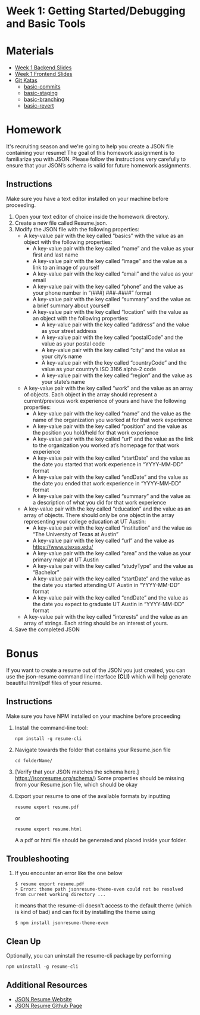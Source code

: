 # Week 1: Getting Started/Debugging and Basic Tools

# Materials
- [Week 1 Backend Slides](https://docs.google.com/presentation/d/1FIdwfpNScTCGYxouDfl9vwz7twEQlyFttL12n_UVzn4/edit?usp=sharing)
- [Week 1 Frontend Slides](https://docs.google.com/presentation/d/1kFshHtUDc_a4WUUq85yJ_bSh2fh497uoB__xQiOarGQ/edit?usp=sharing)
- [Git Katas](https://github.com/eficode-academy/git-katas)
   - [basic-commits](https://github.com/eficode-academy/git-katas/tree/master/basic-commits)
   - [basic-staging](https://github.com/eficode-academy/git-katas/tree/master/basic-staging)
   - [basic-branching](https://github.com/eficode-academy/git-katas/tree/master/basic-branching)
   - [basic-revert](https://github.com/eficode-academy/git-katas/tree/master/basic-revert)
# Homework
It's recruiting season and we're going to help you create a JSON file containing your resume! The goal of this homework assignment is to familiarize you with JSON. Please follow the instructions very carefully to ensure that your JSON’s schema is valid for future homework assignments.

## Instructions
Make sure you have a text editor installed on your machine before proceeding. 
1.	Open your text editor of choice inside the homework directory.
2.	Create a new file called Resume.json.
3.	Modify the JSON file with the following properties:
    * A key-value pair with the key called “basics” with the value as an object with the following properties:
        - A key-value pair with the key called “name” and the value as your first and last name
        - A key-value pair with the key called “image” and the value as a link to an image of yourself
        - A key-value pair with the key called “email” and the value as your email
        - A key-value pair with the key called “phone” and the value as your phone number in “(###) ###-####” format
        - A key-value pair with the key called “summary” and the value as a brief summary about yourself
        - A key-value pair with the key called “location” with the value as an object with the following properties:
            * A key-value pair with the key called “address” and the value as your street address
            * A key-value pair with the key called “postalCode” and the value as your postal code 
            * A key-value pair with the key called “city” and the value as your city’s name
            * A key-value pair with the key called “countryCode” and the value as your country’s ISO 3166 alpha-2 code
            * A key-value pair with the key called “region” and the value as your state’s name
    * A key-value pair with the key called “work” and the value as an array of objects. Each object in the array should represent a current/previous work experience of yours and have the following properties:
        - A key-value pair with the key called “name” and the value as the name of the organization you worked at for that work experience 
        - A key-value pair with the key called “position” and the value as the position you hold/held for that work experience 
        - A key-value pair with the key called “url” and the value as the link to the organization you worked at’s homepage for that work experience
        - A key-value pair with the key called “startDate” and the value as the date you started that work experience in “YYYY-MM-DD” format
        - A key-value pair with the key called “endDate” and the value as the date you ended that work experience in “YYYY-MM-DD” format
        - A key-value pair with the key called “summary” and the value as a description of what you did for that work experience
    *	A key-value pair with the key called “education” and the value as an array of objects. There should only be one object in the array representing your college education at UT Austin:
        - A key-value pair with the key called “institution” and the value as “The University of Texas at Austin”
        - A key-value pair with the key called “url” and the value as https://www.utexas.edu/
        - A key-value pair with the key called “area” and the value as your primary major at UT Austin
        - A key-value pair with the key called “studyType” and the value as “Bachelor”
        - A key-value pair with the key called “startDate” and the value as the date you started attending UT Austin in “YYYY-MM-DD” format
        - A key-value pair with the key called “endDate” and the value as the date you expect to graduate UT Austin in “YYYY-MM-DD” format
    *	A key-value pair with the key called “interests” and the value as an array of strings. Each string should be an interest of yours. 
4. Save the completed JSON

# Bonus
If you want to create a resume out of the JSON you just created, you can use the json-resume command line interface **(CLI)** which will help generate beautiful html/pdf files of your resume.   

## Instructions
Make sure you have NPM installed on your machine before proceeding
1. Install the command-line tool:

    ```
    npm install -g resume-cli
    ```

2. Navigate towards the folder that contains your Resume.json file
    ```
    cd folderName/
    ```
3. [Verify that your JSON matches the schema here.] https://jsonresume.org/schema/) Some properties should be missing from your Resume.json file, which should be okay 

4. Export your resume to one of the available formats by inputting 
    ```
    resume export resume.pdf
    ```
    or
    ```
    resume export resume.html
    ```
    A a pdf or html file should be generated and placed inside your folder. 

## Troubleshooting
1. If you encounter an error like the one below 
    ```
    $ resume export resume.pdf 
    > Error: theme path jsonresume-theme-even could not be resolved from current working directory ...
    ```
    it means that the resume-cli doesn't access to the default theme (which is kind of bad) and can fix it by installing the theme using
    ```
    $ npm install jsonresume-theme-even
    ```
  
## Clean Up
Optionally, you can uninstall the resume-cli package by performing
```
npm uninstall -g resume-cli
```

## Additional Resources
- [JSON Resume Website ](https://jsonresume.org/) 
- [JSON Resume Github Page](https://github.com/jsonresume/resume-cli)
